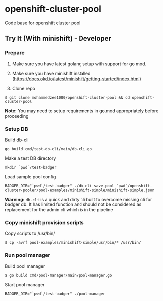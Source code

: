 # openshift-cluster-pool
Code base for openshift cluster pool

## Try It (With minishift) - Developer

### Prepare

1. Make sure you have latest golang setup with support for go mod.

1. Make sure you have minishift installed (https://docs.okd.io/latest/minishift/getting-started/index.html)

1. Clone repo
```
$ git clone mohammedzee1000/openshift-cluster-pool && cd openshift-cluster-pool
```

**Note:** You may need to setup requirements in go.mod appropriately before proceeding

### Setup DB

Build db-cli

```
go build cmd/test-db-cli/main/db-cli.go
```

Make a test DB directory
```
mkdir `pwd`/test-badger
```
Load sample pool config

```
BADGER_DIR="`pwd`/test-badger" ./db-cli save-pool `pwd`/openshift-cluster-pooler/pool-examples/minishift-simple/minishift-simple.json
```

**Warning:** `db-cli` is a quick and dirty cli built to overcome missing cli for badger db.
It has limited function and should not be considered as replacement for the admin cli
which is in the pipeline

### Copy minishift provision scripts

Copy scripts to /usr/bin/
```
$ cp -avrf pool-examples/minishift-simple/usr/bin/* /usr/bin/
```

### Run pool manager

Build pool manager

```
$ go build cmd/pool-manager/main/pool-manager.go
```


Start pool manager

```
BADGER_DIR="`pwd`/test-badger" ./pool-manager
```
